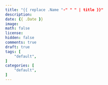 ```yaml
---
title: "{{ replace .Name "-" " " | title }}"
description:
date: {{ .Date }}
image:
math: false
license:
hidden: false
comments: true
draft: true
tags: [
    "default",
]
categories: [
    "default",
]
---
```

